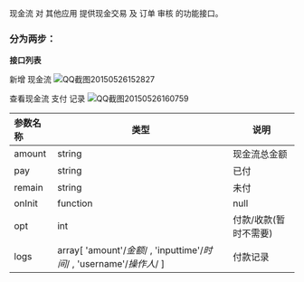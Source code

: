 现金流 对 其他应用 提供现金交易 及 订单 审核 的功能接口。
### 分为两步：

<strong>接口列表</strong>

新增 现金流
![QQ截图20150526152827](http://192.168.1.240/uploads/ranmufei/apps/7014d2b354/QQ%E6%88%AA%E5%9B%BE20150526152827.png)

查看现金流 支付 记录
 ![QQ截图20150526160759](http://192.168.1.240/uploads/ranmufei/apps/57777815be/QQ%E6%88%AA%E5%9B%BE20150526160759.png)

| 参数名称  |     类型|说明|
|:-------- | ------| -------- |
|amount| string| 现金流总金额|
|pay| string| 已付 |
|remain| string | 未付 |
|onInit| function| null | 组件初始化后的回调 |
|opt | int | 付款/收款(暂时不需要) |
|logs| array[ 'amount'/*金额*/ , 'inputtime'/*时间*/ , 'username'/*操作人*/ ] | 付款记录  | 